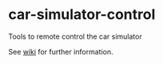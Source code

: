 # car-simulator-control
Tools to remote control the car simulator

See [wiki](https://github.com/AVL-DiTEST-DiagDev/car-simulator/wiki/Using-the-Car-Simulator-Control-CLI) for further information.
